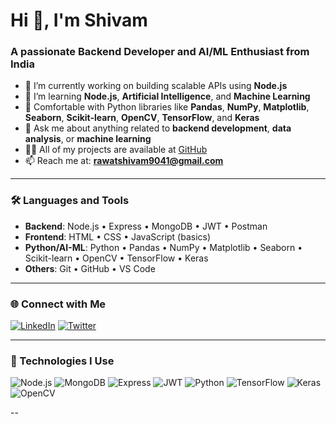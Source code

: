 # Hi 👋, I'm Shivam

### A passionate Backend Developer and AI/ML Enthusiast from India

- 🔭 I’m currently working on building scalable APIs using **Node.js**
- 🌱 I’m learning **Node.js**, **Artificial Intelligence**, and **Machine Learning**
- 🧠 Comfortable with Python libraries like **Pandas**, **NumPy**, **Matplotlib**, **Seaborn**, **Scikit-learn**, **OpenCV**, **TensorFlow**, and **Keras**
- 💬 Ask me about anything related to **backend development**, **data analysis**, or **machine learning**
- 👨‍💻 All of my projects are available at [GitHub](https://github.com/shivamrawat2002?tab=repositories)
- 📫 Reach me at: **rawatshivam9041@gmail.com**

---

### 🛠️ Languages and Tools

- **Backend**: Node.js • Express • MongoDB • JWT • Postman  
- **Frontend**: HTML • CSS • JavaScript (basics)  
- **Python/AI-ML**: Python • Pandas • NumPy • Matplotlib • Seaborn • Scikit-learn • OpenCV • TensorFlow • Keras  
- **Others**: Git • GitHub • VS Code

---

### 🌐 Connect with Me

[![LinkedIn](https://img.shields.io/badge/LinkedIn-blue?style=for-the-badge&logo=linkedin)](https://www.linkedin.com/in/shivam-rawat-4b2013233/)
[![Twitter](https://img.shields.io/badge/Twitter-black?style=for-the-badge&logo=twitter)](https://twitter.com/yourprofile)

---

### 🧰 Technologies I Use

![Node.js](https://img.shields.io/badge/-Node.js-black?style=flat-square&logo=node.js)
![MongoDB](https://img.shields.io/badge/-MongoDB-white?style=flat-square&logo=mongodb)
![Express](https://img.shields.io/badge/-Express-black?style=flat-square&logo=express)
![JWT](https://img.shields.io/badge/-JWT-blue?style=flat-square&logo=json-web-tokens)
![Python](https://img.shields.io/badge/-Python-black?style=flat-square&logo=python)
![TensorFlow](https://img.shields.io/badge/-TensorFlow-orange?style=flat-square&logo=tensorflow)
![Keras](https://img.shields.io/badge/-Keras-red?style=flat-square&logo=keras)
![OpenCV](https://img.shields.io/badge/-OpenCV-blue?style=flat-square&logo=opencv)

--

